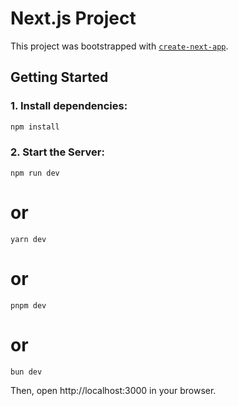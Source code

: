 # Next.js Project

This project was bootstrapped with [`create-next-app`](https://nextjs.org/docs/app/api-reference/cli/create-next-app).

## Getting Started

### 1. Install dependencies:
```bash
npm install
```
### 2. Start the Server:
```
npm run dev
```
# or
```
yarn dev
```
# or
```
pnpm dev
```
# or
```
bun dev
```
Then, open http://localhost:3000 in your browser.